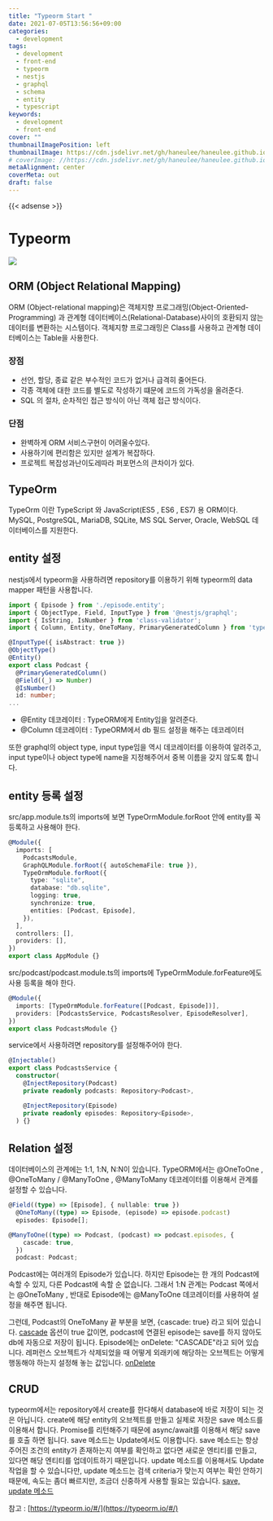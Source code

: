```yaml
---
title: "Typeorm Start "
date: 2021-07-05T13:56:56+09:00
categories:
  - development
tags:
  - development
  - front-end
  - typeorm
  - nestjs
  - graphql
  - schema
  - entity
  - typescript
keywords:
  - development
  - front-end
cover: ""
thumbnailImagePosition: left
thumbnailImage: https://cdn.jsdelivr.net/gh/haneulee/haneulee.github.io/img/post/typeorm/img-1.png
# coverImage: //https://cdn.jsdelivr.net/gh/haneulee/haneulee.github.io/img/post/hugo/github-site.png
metaAlignment: center
coverMeta: out
draft: false
---
```


<!--toc-->

{{< adsense >}}

# Typeorm

![](https://cdn.jsdelivr.net/gh/haneulee/haneulee.github.io/img/post/typeorm/img-1.png)

## ORM (Object Relational Mapping)

ORM (Object-relational mapping)은 객체지향 프로그래밍(Object-Oriented-Programming) 과 관계형 데이터베이스(Relational-Database)사이의 호환되지 않는 데이터를 변환하는 시스템이다. 객체지향 프로그래밍은 Class를 사용하고 관계형 데이터베이스는 Table을 사용한다.

### 장점

- 선언, 할당, 종료 같은 부수적인 코드가 없거나 급격히 줄어든다.
- 각종 객체에 대한 코드를 별도로 작성하기 떄문에 코드의 가독성을 올려준다.
- SQL 의 절차, 순차적인 접근 방식이 아닌 객체 접근 방식이다.

### 단점

- 완벽하게 ORM 서비스구현이 어려울수있다.
- 사용하기에 편리함은 있지만 설계가 복잡하다.
- 프로젝트 복잡성과난이도레따라 퍼포먼스의 큰차이가 있다.

## TypeOrm

TypeOrm 이란 TypeScript 와 JavaScript(ES5 , ES6 , ES7) 용 ORM이다.
MySQL, PostgreSQL, MariaDB, SQLite, MS SQL Server, Oracle, WebSQL 데이터베이스를 지원한다.

## entity 설정

nestjs에서 typeorm을 사용하려면 repository를 이용하기 위해 typeorm의 data mapper 패턴을 사용합니다.

```ts
import { Episode } from './episode.entity';
import { ObjectType, Field, InputType } from '@nestjs/graphql';
import { IsString, IsNumber } from 'class-validator';
import { Column, Entity, OneToMany, PrimaryGeneratedColumn } from 'typeorm';

@InputType({ isAbstract: true })
@ObjectType()
@Entity()
export class Podcast {
  @PrimaryGeneratedColumn()
  @Field((_) => Number)
  @IsNumber()
  id: number;
...
```

- @Entity 데코레이터 : TypeORM에게 Entity임을 알려준다.
- @Column 데코레이터 : TypeORM에서 db 필드 설정을 해주는 데코레이터

또한 graphql의 object type, input type임을 역시 데코레이터를 이용하여 알려주고, input type이나 object type에 name을 지정해주어서 중복 이름을 갖지 않도록 합니다.

## entity 등록 설정

src/app.module.ts의 imports에 보면 TypeOrmModule.forRoot 안에 entity를 꼭 등록하고 사용해야 한다.

```ts
@Module({
  imports: [
    PodcastsModule,
    GraphQLModule.forRoot({ autoSchemaFile: true }),
    TypeOrmModule.forRoot({
      type: "sqlite",
      database: "db.sqlite",
      logging: true,
      synchronize: true,
      entities: [Podcast, Episode],
    }),
  ],
  controllers: [],
  providers: [],
})
export class AppModule {}
```

src/podcast/podcast.module.ts의 imports에 TypeOrmModule.forFeature에도 사용 등록을 해야 한다.

```ts
@Module({
  imports: [TypeOrmModule.forFeature([Podcast, Episode])],
  providers: [PodcastsService, PodcastsResolver, EpisodeResolver],
})
export class PodcastsModule {}
```

service에서 사용하려면 repository를 설정해주어야 한다.

```ts
@Injectable()
export class PodcastsService {
  constructor(
    @InjectRepository(Podcast)
    private readonly podcasts: Repository<Podcast>,

    @InjectRepository(Episode)
    private readonly episodes: Repository<Episode>,
  ) {}

```

## Relation 설정

데이터베이스의 관계에는 1:1, 1:N, N:N이 있습니다.
TypeORM에서는 @OneToOne , @OneToMany / @ManyToOne , @ManyToMany 데코레이터를 이용해서 관계를 설정할 수 있습니다.

```ts
@Field((type) => [Episode], { nullable: true })
  @OneToMany((type) => Episode, (episode) => episode.podcast)
  episodes: Episode[];

@ManyToOne((type) => Podcast, (podcast) => podcast.episodes, {
    cascade: true,
  })
  podcast: Podcast;
```

Podcast에는 여러개의 Episode가 있습니다. 하지만 Episode는 한 개의 Podcast에 속할 수 있지, 다른 Podcast에 속할 순 없습니다.
그래서 1:N 관계는 Podcast 쪽에서는 @OneToMany , 반대로 Episode에는 @ManyToOne 데코레이터를 사용하여 설정을 해주면 됩니다.

그런데, Podcast의 OneToMany 끝 부분을 보면, {cascade: true} 라고 되어 있습니다.
[cascade](https://orkhan.gitbook.io/typeorm/docs/relations#cascades) 옵션이 true 값이면, podcast에 연결된 episode는 save를 하지 않아도 db에 자동으로 저장이 됩니다.
Episode에는 onDelete: "CASCADE"라고 되어 있습니다. 레퍼런스 오브젝트가 삭제되었을 때 어떻게 외래키에 해당하는 오브젝트는 어떻게 행동해야 하는지 설정해 놓는 값입니다.
[onDelete](https://typeorm.io/#/relations/relation-options)

## CRUD

typeorm에서는 repository에서 create를 한다해서 database에 바로 저장이 되는 것은 아닙니다.
create에 해당 entity의 오브젝트를 만들고 실제로 저장은 save 메소드를 이용해서 합니다.
Promise를 리턴해주기 때문에 async/await를 이용해서 해당 save를 호출 하면 됩니다.
save 메소드는 Update에서도 이용합니다. save 메소드는 항상 주어진 조건의 entity가 존재하는지 여부를 확인하고 없다면 새로운 엔티티를 만들고, 있다면 해당 엔티티를 업데이트하기 때문입니다.
update 메소드를 이용해서도 Update 작업을 할 수 있습니다만, update 메소드는 검색 criteria가 맞는지 여부는 확인 안하기 때문에, 속도는 좀더 빠르지만, 조금더 신중하게 사용할 필요는 있습니다.
[save, update 메소드](https://typeorm.io/#/repository-api/repository-api)

참고 :
[https://typeorm.io/#/](https://typeorm.io/#/)
